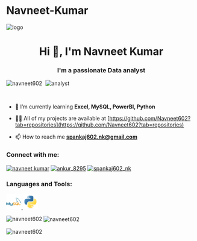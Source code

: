 # Navneet-Kumar
![logo](https://github.com/Navneet602/Navneet-Kumar/blob/main/background.png)
<h1 align="center">Hi 👋, I'm Navneet Kumar</h1>
<h3 align="center">I'm a passionate Data analyst</h3>

<img align="right" alt="analyst" width="400" src="https://camo.githubusercontent.com/1e7e7bcfa58851091283354813efa48081702829477a152d49a277985406219c/68747470733a2f2f6d69726f2e6d656469756d2e636f6d2f6d61782f313430302f312a675f5f6a6965734c52496643526566564736395066772e676966">

<p align="left"> <img src="https://komarev.com/ghpvc/?username=navneet602&label=Profile%20views&color=0e75b6&style=flat" alt="navneet602" /> </p>

<p align="left"> <a href="https://twitter.com/" target="blank"><img src="https://img.shields.io/twitter/follow/?logo=twitter&style=for-the-badge" alt="" /></a> </p>

- 🌱 I’m currently learning **Excel, MySQL, PowerBI, Python**

- 👨‍💻 All of my projects are available at [https://github.com/Navneet602?tab=repositories](https://github.com/Navneet602?tab=repositories)

- 📫 How to reach me **spankaj602.nk@gmail.com**

<h3 align="left">Connect with me:</h3>
<p align="left">
<a href="https://linkedin.com/in/navneet kumar" target="blank"><img align="center" src="https://raw.githubusercontent.com/rahuldkjain/github-profile-readme-generator/master/src/images/icons/Social/linked-in-alt.svg" alt="navneet kumar" height="30" width="40" /></a>
<a href="https://instagram.com/ankur_8295" target="blank"><img align="center" src="https://raw.githubusercontent.com/rahuldkjain/github-profile-readme-generator/master/src/images/icons/Social/instagram.svg" alt="ankur_8295" height="30" width="40" /></a>
<a href="https://www.hackerrank.com/spankaj602_nk" target="blank"><img align="center" src="https://raw.githubusercontent.com/rahuldkjain/github-profile-readme-generator/master/src/images/icons/Social/hackerrank.svg" alt="spankaj602_nk" height="30" width="40" /></a>
</p>

<h3 align="left">Languages and Tools:</h3>
<p align="left"> <a href="https://www.mysql.com/" target="_blank" rel="noreferrer"> <img src="https://raw.githubusercontent.com/devicons/devicon/master/icons/mysql/mysql-original-wordmark.svg" alt="mysql" width="40" height="40"/> </a> <a href="https://www.python.org" target="_blank" rel="noreferrer"> <img src="https://raw.githubusercontent.com/devicons/devicon/master/icons/python/python-original.svg" alt="python" width="40" height="40"/> </a> </p>

<p><img align="left" src="https://github-readme-stats.vercel.app/api/top-langs?username=navneet602&show_icons=true&locale=en&layout=compact" alt="navneet602" /></p>

<p>&nbsp;<img align="center" src="https://github-readme-stats.vercel.app/api?username=navneet602&show_icons=true&locale=en" alt="navneet602" /></p>

<p><img align="center" src="https://github-readme-streak-stats.herokuapp.com/?user=navneet602&" alt="navneet602" /></p>
